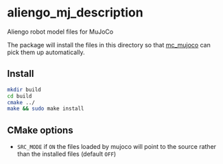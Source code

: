 # aliengo_mj_description
Aliengo robot model files for MuJoCo

The package will install the files in this directory so that [mc_mujoco](https://github.com/rohanpsingh/mc_mujoco) can pick them up automatically.

Install
-------

```bash
mkdir build
cd build
cmake ../
make && sudo make install
```

CMake options
-------------

- `SRC_MODE` if `ON` the files loaded by mujoco will point to the source rather than the installed files (default `OFF`)
